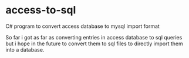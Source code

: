 # access-to-sql
C# program to convert access database to mysql import format

So far i got as far as converting entries in access database to sql queries but i hope in the future to convert them to sql files to directly import them into a database.
